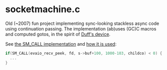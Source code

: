 # socketmachine.c
Old (~2007) fun project implementing sync-looking stackless async code using continuation passing. The implementation (ab)uses (GC)C macros and computed gotos, in the spirit of [Duff's device][duff].

See [the SM_CALL implementation][call] and [how it is used][use]:

```c
if(SM_CALL(evaio_recv_peek, fd, s->buf+100, 1000-103, childco) < 0) {
  ...
}
```

[call]: https://github.com/gwicke/socketmachine.c/blob/master/socketmachine.h#L185-L205
[use]: https://github.com/gwicke/socketmachine.c/blob/master/socketmachine.c#L170
[duff]: https://en.wikipedia.org/wiki/Duff%27s_device
